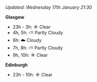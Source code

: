 *Updated: Wednesday 17th January 21:30*

**Glasgow**

* 23h - 3h: :sunny: Clear
* 4h, 5h: :partly_sunny: Partly Cloudy
* 6h: :cloud: Cloudy
* 7h, 8h: :partly_sunny: Partly Cloudy
* 9h, 10h: :sunny: Clear

**Edinburgh**

* 23h - 10h: :sunny: Clear
